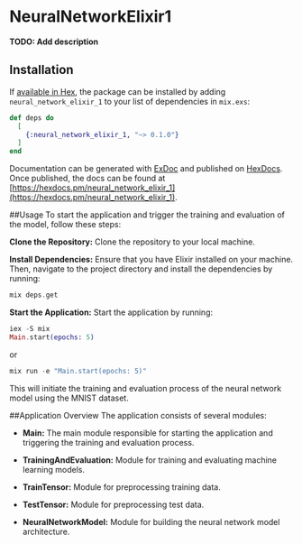 # NeuralNetworkElixir1

**TODO: Add description**

## Installation

If [available in Hex](https://hex.pm/docs/publish), the package can be installed
by adding `neural_network_elixir_1` to your list of dependencies in `mix.exs`:

```elixir
def deps do
  [
    {:neural_network_elixir_1, "~> 0.1.0"}
  ]
end
```

Documentation can be generated with [ExDoc](https://github.com/elixir-lang/ex_doc)
and published on [HexDocs](https://hexdocs.pm). Once published, the docs can
be found at [https://hexdocs.pm/neural_network_elixir_1](https://hexdocs.pm/neural_network_elixir_1).

##Usage
To start the application and trigger the training and evaluation of the model, follow these steps:

**Clone the Repository:** Clone the repository to your local machine.

**Install Dependencies:** Ensure that you have Elixir installed on your machine. Then, navigate to the project directory and install the dependencies by running:

```elixir
mix deps.get
```
**Start the Application:** Start the application by running:


```elixir
iex -S mix
Main.start(epochs: 5)
```
or 

```elixir
mix run -e "Main.start(epochs: 5)"
```

This will initiate the training and evaluation process of the neural network model using the MNIST dataset.

##Application Overview
The application consists of several modules:

- **Main:** The main module responsible for starting the application and triggering the training and evaluation process.

- **TrainingAndEvaluation:** Module for training and evaluating machine learning models.

- **TrainTensor:** Module for preprocessing training data.

- **TestTensor:** Module for preprocessing test data.

- **NeuralNetworkModel:** Module for building the neural network model architecture.
